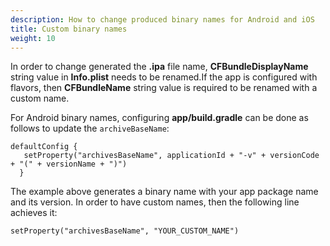 ```yaml
---
description: How to change produced binary names for Android and iOS
title: Custom binary names
weight: 10
---
```


In order to change generated the **.ipa** file name, **CFBundleDisplayName** string value in **Info.plist** needs to be renamed.If the app is configured with flavors, then **CFBundleName** string value is required to be renamed with a custom name.

For Android binary names, configuring **app/build.gradle** can be done as follows to update the `archiveBaseName`:

```
defaultConfig {
   setProperty("archivesBaseName", applicationId + "-v" + versionCode + "(" + versionName + ")")
  }
```

The example above generates a binary name with your app package name and its version. In order to have custom names, then the following line achieves it:

```
setProperty("archivesBaseName", "YOUR_CUSTOM_NAME")
```
